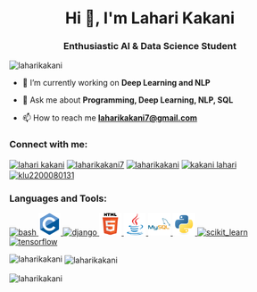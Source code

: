 <h1 align="center">Hi 👋, I'm Lahari Kakani</h1>
<h3 align="center">Enthusiastic AI & Data Science Student</h3>

<p align="left"> <img src="https://komarev.com/ghpvc/?username=laharikakani&label=Profile%20views&color=0e75b6&style=flat" alt="laharikakani" /> </p>

- 🔭 I’m currently working on **Deep Learning and NLP**

- 💬 Ask me about **Programming, Deep Learning, NLP, SQL**

- 📫 How to reach me **laharikakani7@gmail.com**

<h3 align="left">Connect with me:</h3>
<p align="left">
<a href="https://linkedin.com/in/lahari kakani" target="blank"><img align="center" src="https://raw.githubusercontent.com/rahuldkjain/github-profile-readme-generator/master/src/images/icons/Social/linked-in-alt.svg" alt="lahari kakani" height="30" width="40" /></a>
<a href="https://instagram.com/laharikakani7" target="blank"><img align="center" src="https://raw.githubusercontent.com/rahuldkjain/github-profile-readme-generator/master/src/images/icons/Social/instagram.svg" alt="laharikakani7" height="30" width="40" /></a>
<a href="https://www.codechef.com/users/laharikakani" target="blank"><img align="center" src="https://cdn.jsdelivr.net/npm/simple-icons@3.1.0/icons/codechef.svg" alt="laharikakani" height="30" width="40" /></a>
<a href="https://www.hackerrank.com/kakani lahari" target="blank"><img align="center" src="https://raw.githubusercontent.com/rahuldkjain/github-profile-readme-generator/master/src/images/icons/Social/hackerrank.svg" alt="kakani lahari" height="30" width="40" /></a>
<a href="https://www.leetcode.com/klu2200080131" target="blank"><img align="center" src="https://raw.githubusercontent.com/rahuldkjain/github-profile-readme-generator/master/src/images/icons/Social/leet-code.svg" alt="klu2200080131" height="30" width="40" /></a>
</p>

<h3 align="left">Languages and Tools:</h3>
<p align="left"> <a href="https://www.gnu.org/software/bash/" target="_blank" rel="noreferrer"> <img src="https://www.vectorlogo.zone/logos/gnu_bash/gnu_bash-icon.svg" alt="bash" width="40" height="40"/> </a> <a href="https://www.cprogramming.com/" target="_blank" rel="noreferrer"> <img src="https://raw.githubusercontent.com/devicons/devicon/master/icons/c/c-original.svg" alt="c" width="40" height="40"/> </a> <a href="https://www.djangoproject.com/" target="_blank" rel="noreferrer"> <img src="https://cdn.worldvectorlogo.com/logos/django.svg" alt="django" width="40" height="40"/> </a> <a href="https://www.w3.org/html/" target="_blank" rel="noreferrer"> <img src="https://raw.githubusercontent.com/devicons/devicon/master/icons/html5/html5-original-wordmark.svg" alt="html5" width="40" height="40"/> </a> <a href="https://www.java.com" target="_blank" rel="noreferrer"> <img src="https://raw.githubusercontent.com/devicons/devicon/master/icons/java/java-original.svg" alt="java" width="40" height="40"/> </a> <a href="https://www.mysql.com/" target="_blank" rel="noreferrer"> <img src="https://raw.githubusercontent.com/devicons/devicon/master/icons/mysql/mysql-original-wordmark.svg" alt="mysql" width="40" height="40"/> </a> <a href="https://www.python.org" target="_blank" rel="noreferrer"> <img src="https://raw.githubusercontent.com/devicons/devicon/master/icons/python/python-original.svg" alt="python" width="40" height="40"/> </a> <a href="https://scikit-learn.org/" target="_blank" rel="noreferrer"> <img src="https://upload.wikimedia.org/wikipedia/commons/0/05/Scikit_learn_logo_small.svg" alt="scikit_learn" width="40" height="40"/> </a> <a href="https://www.tensorflow.org" target="_blank" rel="noreferrer"> <img src="https://www.vectorlogo.zone/logos/tensorflow/tensorflow-icon.svg" alt="tensorflow" width="40" height="40"/> </a> </p>

<p><img align="left" src="https://github-readme-stats.vercel.app/api/top-langs?username=laharikakani&show_icons=true&locale=en&layout=compact" alt="laharikakani" /></p>

<p>&nbsp;<img align="center" src="https://github-readme-stats.vercel.app/api?username=laharikakani&show_icons=true&locale=en" alt="laharikakani" /></p>

<p><img align="center" src="https://github-readme-streak-stats.herokuapp.com/?user=laharikakani&" alt="laharikakani" /></p>
